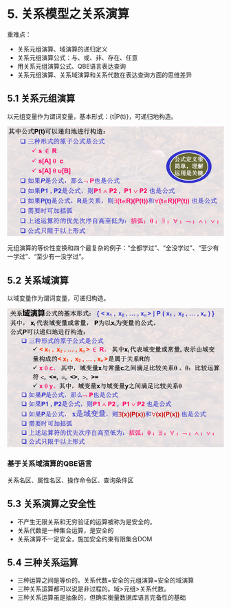 # 5. 关系模型之关系演算
重难点：

- 关系元组演算、域演算的递归定义
- 关系元组演算公式：与、或、非、存在、任意
- 用关系元组演算公式、QBE语言表达查询
- 关系元组演算、关系域演算和关系代数在表达查询方面的思维差异

## 5.1 关系元组演算
以元组变量作为谓词变量，基本形式：{t|P(t)}，可递归地构造。

![](../image/Part1_5_1.png)

元组演算的等价性变换和四个最复杂的例子：“全都学过”、“全没学过”、“至少有一学过”、“至少有一没学过”。

## 5.2 关系域演算
以域变量作为谓词变量，可递归构造。

![](../image/Part1_5_2.png)

### 基于关系域演算的QBE语言
关系名区、属性名区、操作命令区、查询条件区

## 5.3 关系演算之安全性

- 不产生无限关系和无穷验证的运算被称为是安全的。
- 关系代数是一种集合运算，是安全的
- 关系演算不一定安全，施加安全约束有限集合DOM
 
## 5.4 三种关系运算
- 三种运算之间是等价的。关系代数=安全的元组演算=安全的域演算
- 三种关系运算都可以说是非过程的。域>元组>关系代数。
- 三种关系运算虽是抽象的，但确实衡量数据库语言完备性的基础